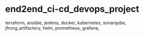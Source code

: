 # end2end_ci-cd_devops_project
terraform, ansible, jenkins, docker, kubernetes, sonarqube, jfrong_artifactory, helm, prometheus, grafana, 
